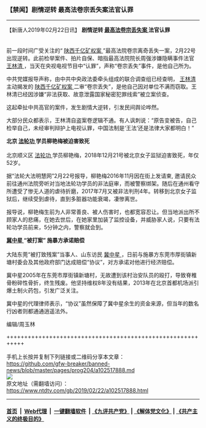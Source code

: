 ### 【禁闻】剧情逆转 最高法卷宗丢失案法官认罪
------------------------

<div class="post_content">
 <p>
  【新唐人2019年02月22日讯】
  <strong>
   剧情逆转
   <a href="https://www.ntdtv.com/gb/最高法卷宗丢失案.htm">
    最高法卷宗丢失案
   </a>
   法官认罪
   <br>
   </br>
  </strong>
  <br/>
  前一段时间广受关注的“
  <a href="https://www.ntdtv.com/gb/陕西千亿矿权案.htm">
   陕西千亿矿权案
  </a>
  ”最高法院卷宗离奇丢失一案，2月22号出现逆转。此前检举案件、拍片自保、暗指最高法院院长周强涉嫌隐瞒事件法官
  <a href="https://www.ntdtv.com/gb/王林清.htm">
   王林清
  </a>
  ，当天在央视电视节目中“认罪”，声称“卷宗丢失”事件，是他自己所为。
 </p>
 <p>
  中共党媒报导声称，由中共中央政法委牵头组成的联合调查组已经查明，
  <a href="https://www.ntdtv.com/gb/王林清.htm">
   王林清
  </a>
  主动揭发的
  <a href="https://www.ntdtv.com/gb/陕西千亿矿权案.htm">
   陕西千亿矿权案
  </a>
  二审“卷宗丢失”，是他自己因对单位不满而窃取。王林清已经因涉嫌“非法获取、故意泄露国家秘密犯罪线索”被立案侦查。
 </p>
 <p>
  这起牵扯中共高官的案件，发生剧情大逆转，引发民间舆论哗然。
 </p>
 <p>
  大部分民众都表示，王林清自盗案卷逻辑不通。有人讽刺说：“原告变被告，自己检举自己，未经审判辩护上电视认罪，中国法制是‘王法’还是法律大家都明白！”
 </p>
 <p>
  <strong>
   北京
   <a href="https://www.ntdtv.com/gb/法轮功.htm">
    法轮功
   </a>
   学员柳艳梅被迫害致死
   <br/>
  </strong>
  <br/>
  北京顺义区
  <a href="https://www.ntdtv.com/gb/法轮功.htm">
   法轮功
  </a>
  学员柳艳梅，2018年12月21号被北京女子监狱迫害致死，年仅52岁。
 </p>
 <p>
  据“法轮大法明慧网”2月22号报导，柳艳梅2016年11月因在街上发请柬, 邀请民众前往通州法院旁听对当地法轮功学员的非法庭审，而被警察绑架。随后在通州看守所遭受了惨无人道的虐待折磨，2017年7月又被非法判刑4年。转移到北京女子监狱后，继续受到虐待，直到多脏器功能衰竭，凄惨离世。
 </p>
 <p>
  报导说，柳艳梅生前为人非常善良、被人伤害时，也都宽容忍让。但当地派出所不顾家人的悲痛，在她去世后，在她家里加装了监控设备，并威胁家人说，只要有法轮功学员前来，5分钟之内，警察就会到。
 </p>
 <p>
  <strong>
   <a href="https://www.ntdtv.com/gb/冀中星.htm">
    冀中星
   </a>
   “被打案” 施暴方承诺赔偿
   <br/>
  </strong>
  <br/>
  大陆东莞“被打致残案”当事人、山东访民
  <a href="https://www.ntdtv.com/gb/冀中星.htm">
   冀中星
  </a>
  ，日前与施暴方东莞市厚街镇新塘村委会及其他政府部门达成赔偿“协议”，对方承诺对他进行经济赔偿。
 </p>
 <p>
  冀中星2005年在东莞市厚街镇新塘村，无故遭到该村治安队员的殴打，导致脊椎骨粉碎性骨折，终生残废。他坚持维权8年没有结果，2013年在北京首都机场派引爆土制火药包，引发广泛关注。
 </p>
 <p>
  冀中星的代理律师表示，“协议”虽然保障了冀中星余生的资金来源，但当年的数名行凶者则都通通逍遥法外。
 </p>
 <p>
  编辑/周玉林
 </p>
 <p>
 </p>
 <div class="single_ad">
 </div>
</div>

+++++++++++++++++++++++++++++++++++++++++++++++++++++++++++<br/><br/>
手机上长按并复制下列链接或二维码分享本文章：<br/>
https://github.com/gfw-breaker/banned-news/blob/master/pages/prog204/a102517888.md <br/>
<a href='https://github.com/gfw-breaker/banned-news/blob/master/pages/prog204/a102517888.md'><img src='https://github.com/gfw-breaker/banned-news/blob/master/pages/prog204/a102517888.md.png'/></a> <br/>
原文地址（需翻墙访问）：https://www.ntdtv.com/gb/2019/02/22/a102517888.html


------------------------
#### [首页](https://github.com/gfw-breaker/banned-news/blob/master/README.md) &nbsp;|&nbsp; [Web代理](https://github.com/labour-camp/helloworld) &nbsp;|&nbsp; [一键翻墙软件](https://github.com/gfw-breaker/nogfw/blob/master/README.md) &nbsp;| [《九评共产党》](https://github.com/gfw-breaker/9ping.md/blob/master/README.md#九评之一评共产党是什么) | [《解体党文化》](https://github.com/gfw-breaker/jtdwh.md/blob/master/README.md) | [《共产主义的终极目的》](https://github.com/gfw-breaker/gczydzjmd.md/blob/master/README.md)

